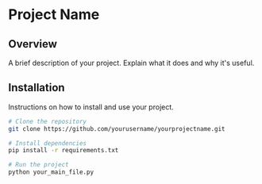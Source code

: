# Project Name

## Overview
A brief description of your project. Explain what it does and why it's useful.

## Installation
Instructions on how to install and use your project.

```bash
# Clone the repository
git clone https://github.com/yourusername/yourprojectname.git

# Install dependencies
pip install -r requirements.txt

# Run the project
python your_main_file.py

